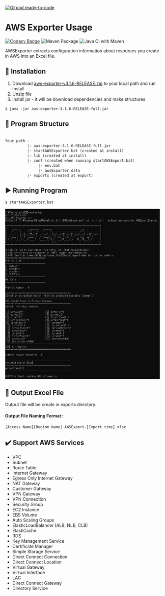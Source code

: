 [![Gitpod ready-to-code](https://img.shields.io/badge/Gitpod-ready--to--code-blue?logo=gitpod)](https://gitpod.io/#https://github.com/anthunt/aws-exporter)

AWS Exporter Usage
=============

[![Codacy Badge](https://app.codacy.com/project/badge/Grade/f30922fcbdbc4babaf3bc4b483d4b262)](https://www.codacy.com/gh/anthunt/aws-exporter/dashboard?utm_source=github.com&amp;utm_medium=referral&amp;utm_content=anthunt/aws-exporter&amp;utm_campaign=Badge_Grade)
![Maven Package](https://github.com/anthunt/aws-exporter/workflows/Maven%20Package/badge.svg)
![Java CI with Maven](https://github.com/anthunt/aws-exporter/workflows/Java%20CI%20with%20Maven/badge.svg)

AWSExporter extracts configuration information about resources you create in AWS into an Excel file.

:wrench: Installation
-------------

1.   Download [aws-exporter-v3.1.6-RELEASE.zip](https://github.com/anthunt/aws-exporter/releases/download/v3.1.6-RELEASE/aws-exporter-v3.1.6-RELEASE.zip) to your local path and run install
2.   Unzip file
3.   install jar - it will be download dependencies and make structures
```
$ java -jar aws-exporter-3.1.6-RELEASE-full.jar
```

:file_folder: Program Structure
-------------
<pre><code>
Your path -
          |- aws-exporter-3.1.6-RELEASE-full.jar
          |- startAWSExporter.bat (created at install)
          |- lib (created at install)
          |- conf (created when running startAWSExport.bat)
               |- env.bat
               |- awsExporter.data
          |- exports (created at export)
</code></pre>

:arrow_forward: Running Program
-------------

```
$ startAWSExporter.bat
```

<p align="center">
  <img src="https://github.com/anthunt/aws-exporter/blob/3.x/running.png?raw=true">
</p>

:pencil: Output Excel File
-------------
Output file will be create in exports directory.
#### Output File Naming Format : 
```
[Access Name][Region Name] AWSExport-[Export time].xlsx
```

:heavy_check_mark: Support AWS Services
-------------

+   VPC
+   Subnet
+   Route Table
+   Internet Gateway
+   Egress Only Internet Gateway
+   NAT Gateway
+   Customer Gateway
+   VPN Gateway
+   VPN Connection
+   Security Group
+   EC2 Instance
+   EBS Volume
+   Auto Scaling Groups
+   ElasticLoadBalancer (ALB, NLB, CLB)
+   ElastiCache
+   RDS
+   Key Management Service
+   Certificate Manager
+   Simple Storage Service
+   Direct Connect Connection
+   Direct Connect Location
+   Virtual Gateway
+   Virtual Interface
+   LAG
+   Direct Connect Gateway
+   Directory Service
